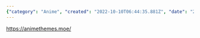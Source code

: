 ```yaml
---
{"category": "Anime", "created": "2022-10-10T06:44:35.881Z", "date": "2022-10-10 06:44:35", "description": "Discover the world of popular anime videos and their captivating themes on the comprehensive website, 'anime themes'. Dive into an extensive collection of information that will enhance your appreciation for these beloved animated series.", "modified": "2022-10-10T06:44:45.664Z", "tags": ["anime", "website", "anime themes", "videos", "themes", "popular", "information"], "title": "anime video sites"}
---
```

https://animethemes.moe/